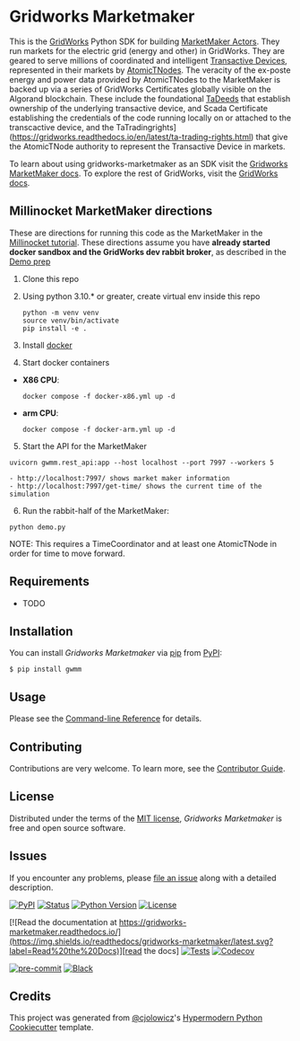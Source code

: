 # Gridworks Marketmaker

This is the [GridWorks](https://gridworks.readthedocs.io/) Python SDK for building 
[MarketMaker Actors](https://gridworks.readthedocs.io/en/latest/market-maker.html). They run markets for the electric
grid (energy and other) in GridWorks. They are geared to serve millions of coordinated and intelligent 
[Transactive Devices](https://gridworks.readthedocs.io/en/latest/transactive-device.html), represented in their
markets by [AtomicTNodes](https://gridworks.readthedocs.io/en/latest/atomic-t-node.html). The veracity of the
ex-poste energy and power data provided by AtomicTNodes to the MarketMaker is backed up via a series of GridWorks Certificates 
globally visible on the Algorand blockchain.  These include the foundational 
[TaDeeds](https://gridworks.readthedocs.io/en/latest/ta-deed.html) that establish ownership of the underlying
transactive device, and Scada Certificate establishing the credentials of the code running locally on or attached to
the transcactive device, and the  TaTradingrights](https://gridworks.readthedocs.io/en/latest/ta-trading-rights.html) that
give the AtomicTNode authority to represent the Transactive Device in markets. 

To learn about using gridworks-marketmaker as an SDK visit the [Gridworks MarketMaker docs](https://gridworks-marketmaker.readthedocs.io/en/latest/).  To explore the rest of GridWorks, visit the [GridWorks docs](https://gridworks.readthedocs.io/en/latest/).



## Millinocket MarketMaker directions

These are directions for running this code as the MarketMaker in the [Millinocket tutorial](https://gridworks.readthedocs.io/en/latest/millinocket-tutorial.html). 
These directions assume you have **already started docker sandbox and the GridWorks dev rabbit broker**, as described
in the [Demo prep](https://gridworks.readthedocs.io/en/latest/millinocket-tutorial.html#demo-prep)

1. Clone this repo

2. Using python 3.10.\* or greater, create virtual env inside this repo

   ```
   python -m venv venv
   source venv/bin/activate
   pip install -e .
   ```

3. Install [docker](https://docs.docker.com/get-docker/)

4. Start docker containers

- **X86 CPU**:

  ```
  docker compose -f docker-x86.yml up -d
  ```

- **arm CPU**:

  ```
  docker compose -f docker-arm.yml up -d
  ```

5. Start the API for the MarketMaker

```
uvicorn gwmm.rest_api:app --host localhost --port 7997 --workers 5
```

    - http://localhost:7997/ shows market maker information
    - http://localhost:7997/get-time/ shows the current time of the simulation

6. Run the rabbit-half of the MarketMaker:

```
python demo.py
```

NOTE: This requires a TimeCoordinator and at least one AtomicTNode in order
for time to move forward.

## Requirements

- TODO

## Installation

You can install _Gridworks Marketmaker_ via [pip] from [PyPI]:

```console
$ pip install gwmm
```

## Usage

Please see the [Command-line Reference] for details.

## Contributing

Contributions are very welcome.
To learn more, see the [Contributor Guide].

## License

Distributed under the terms of the [MIT license][license],
_Gridworks Marketmaker_ is free and open source software.

## Issues

If you encounter any problems,
please [file an issue] along with a detailed description.

[![PyPI](https://img.shields.io/pypi/v/gridworks-marketmaker.svg)][pypi_]
[![Status](https://img.shields.io/pypi/status/gridworks-marketmaker.svg)][status]
[![Python Version](https://img.shields.io/pypi/pyversions/gridworks-marketmaker)][python version]
[![License](https://img.shields.io/pypi/l/gridworks-marketmaker)][license]

[![Read the documentation at https://gridworks-marketmaker.readthedocs.io/](https://img.shields.io/readthedocs/gridworks-marketmaker/latest.svg?label=Read%20the%20Docs)][read the docs]
[![Tests](https://github.com/thegridelectric/gridworks-marketmaker/workflows/Tests/badge.svg)][tests]
[![Codecov](https://codecov.io/gh/thegridelectric/gridworks-marketmaker/branch/main/graph/badge.svg)][codecov]

[![pre-commit](https://img.shields.io/badge/pre--commit-enabled-brightgreen?logo=pre-commit&logoColor=white)][pre-commit]
[![Black](https://img.shields.io/badge/code%20style-black-000000.svg)][black]

[pypi_]: https://pypi.org/project/gridworks-marketmaker/
[status]: https://pypi.org/project/gridworks-marketmaker/
[python version]: https://pypi.org/project/gridworks-marketmaker
[read the docs]: https://gridworks-marketmaker.readthedocs.io/
[tests]: https://github.com/thegridelectric/gridworks-marketmaker/actions?workflow=Tests
[codecov]: https://app.codecov.io/gh/thegridelectric/gridworks-marketmaker
[pre-commit]: https://github.com/pre-commit/pre-commit
[black]: https://github.com/psf/black

## Credits

This project was generated from [@cjolowicz]'s [Hypermodern Python Cookiecutter] template.

[@cjolowicz]: https://github.com/cjolowicz
[pypi]: https://pypi.org/
[hypermodern python cookiecutter]: https://github.com/cjolowicz/cookiecutter-hypermodern-python
[file an issue]: https://github.com/thegridelectric/gridworks-marketmaker/issues
[pip]: https://pip.pypa.io/

<!-- github-only -->

[license]: https://github.com/thegridelectric/gridworks-marketmaker/blob/main/LICENSE
[contributor guide]: https://github.com/thegridelectric/gridworks-marketmaker/blob/main/CONTRIBUTING.md
[command-line reference]: https://gridworks-marketmaker.readthedocs.io/en/latest/usage.html

